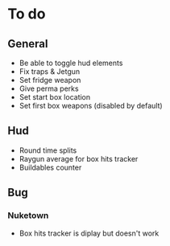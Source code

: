 # **To do**

## **General**

- Be able to toggle hud elements
- Fix traps & Jetgun
- Set fridge weapon
- Give perma perks
- Set start box location
- Set first box weapons (disabled by default)

## **Hud**

- Round time splits
- Raygun average for box hits tracker
- Buildables counter

## **Bug**

### **Nuketown**

- Box hits tracker is diplay but doesn't work